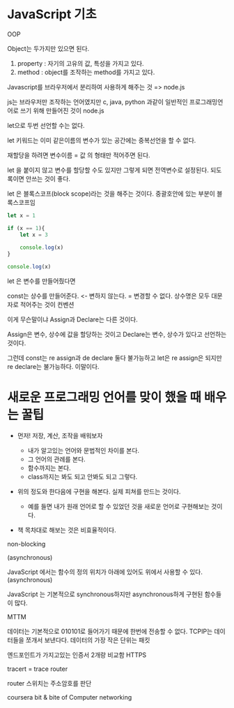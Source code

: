 # JavaScript 기초

OOP

Object는 두가지만 있으면 된다.

1. property : 자기의 고유의 값, 특성을 가지고 있다.
2. method : object를 조작하는 method를 가지고 있다.



Javascript를 브라우저에서 분리하여 사용하게 해주는 것 => node.js 

js는 브라우저만 조작하는 언어였지만 c, java, python 과같이 일반적인 프로그래밍언어로 쓰기 위해 만들어진 것이 node.js

let으로 두번 선언할 수는 없다.

let 키워드는 이미 같은이름의 변수가 있는 공간에는 중복선언을 할 수 없다.

재할당을 하려면 변수이름 = 값 의 형태만 적어주면 된다.

let 을 붙이지 않고 변수를 할당할 수도 있지만 그렇게 되면 전역변수로 설정된다. 되도록이면 안쓰는 것이 좋다.

let 은 블록스코프(block scope)라는 것을 해주는 것이다. 중괄호안에 있는 부분이 블록스코프임

```js
let x = 1

if (x == 1){
    let x = 3
    
    console.log(x)
}

console.log(x)
```

let 은 변수를 만들어줬다면

const는 상수를 만들어준다. <- 변하지 않는다. = 변경할 수 없다. 상수명은 모두 대문자로 적어주는 것이 컨벤션

이게 무슨말이냐 Assign과 Declare는 다른 것이다. 

Assign은 변수, 상수에 값을 할당하는 것이고 Declare는 변수, 상수가 있다고 선언하는 것이다.

그런데 const는 re assign과 de declare 둘다 불가능하고 let은 re assign은 되지만 re declare는 불가능하다. 이말이다.





# 새로운 프로그래밍 언어를 맞이 했을 때 배우는 꿀팁

- 먼저! 저장, 계산, 조작을 배워보자
  - 내가 알고있는 언어와 문법적인 차이를 본다.
  - 그 언어의 관례를 본다.
  - 함수까지는 본다.
  - class까지는 봐도 되고 안봐도 되고 그렇다.





- 위의 정도와 한다음에 구현을 해본다. 실제 피쳐를 만드는 것이다.
  - 예를 들면 내가 원래 언어로 할 수 있었던 것을 새로운 언어로 구현해보는 것이다.
- 책 목차대로 해보는 것은 비효율적이다.



non-blocking

(asynchronous)



JavaScript 에서는 함수의 정의 위치가 아래에 있어도 위에서 사용할 수 있다.(asynchronous)

JavaScript 는 기본적으로 synchronous하지만 asynchronous하게 구현된 함수들이 많다.

MTTM 

데이터는 기본적으로 010101로 들어가기 때문에 한번에 전송할 수 없다. TCPIP는 데이터들을 쪼개서 보낸다다. 데이터의 가장 작은 단위는 패킷

엔드포인트가 가지고있는 인증서 2개랑 비교함 HTTPS





tracert = trace router 

router 스위치는 주소암호를 판단

coursera bit & bite of Computer networking